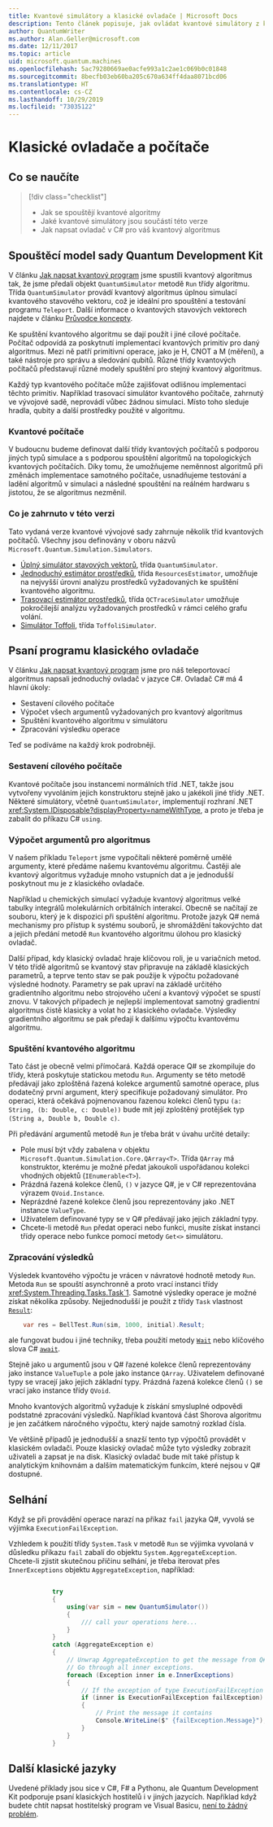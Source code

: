 ```yaml
---
title: Kvantové simulátory a klasické ovladače | Microsoft Docs
description: Tento článek popisuje, jak ovládat kvantové simulátory z klasického jazyka .NET, obvykle buď C#, nebo Q#.
author: QuantumWriter
ms.author: Alan.Geller@microsoft.com
ms.date: 12/11/2017
ms.topic: article
uid: microsoft.quantum.machines
ms.openlocfilehash: 5ac79280669ae0acfe993a1c2ae1c069b0c01848
ms.sourcegitcommit: 8becfb03eb60ba205c670a634ff4daa8071bcd06
ms.translationtype: HT
ms.contentlocale: cs-CZ
ms.lasthandoff: 10/29/2019
ms.locfileid: "73035122"
---
```

# <a name="classical-drivers-and-machines"></a>Klasické ovladače a počítače

## <a name="what-youll-learn"></a>Co se naučíte

> [!div class="checklist"]
> * Jak se spouštějí kvantové algoritmy
> * Jaké kvantové simulátory jsou součástí této verze
> * Jak napsat ovladač v C# pro váš kvantový algoritmus

## <a name="the-quantum-development-kit-execution-model"></a>Spouštěcí model sady Quantum Development Kit

V článku [Jak napsat kvantový program](xref:microsoft.quantum.write-program) jsme spustili kvantový algoritmus tak, že jsme předali objekt `QuantumSimulator` metodě `Run` třídy algoritmu.
Třída `QuantumSimulator` provádí kvantový algoritmus úplnou simulací kvantového stavového vektoru, což je ideální pro spouštění a testování programu `Teleport`.
Další informace o kvantových stavových vektorech najdete v článku [Průvodce koncepty](xref:microsoft.quantum.concepts.intro).

Ke spuštění kvantového algoritmu se dají použít i jiné cílové počítače.
Počítač odpovídá za poskytnutí implementací kvantových primitiv pro daný algoritmus.
Mezi ně patří primitivní operace, jako je H, CNOT a M (měření), a také nástroje pro správu a sledování qubitů.
Různé třídy kvantových počítačů představují různé modely spuštění pro stejný kvantový algoritmus.

Každý typ kvantového počítače může zajišťovat odlišnou implementaci těchto primitiv.
Například trasovací simulátor kvantového počítače, zahrnutý ve vývojové sadě, neprovádí vůbec žádnou simulaci.
Místo toho sleduje hradla, qubity a další prostředky použité v algoritmu.

### <a name="quantum-machines"></a>Kvantové počítače

V budoucnu budeme definovat další třídy kvantových počítačů s podporou jiných typů simulace a s podporou spouštění algoritmů na topologických kvantových počítačích.
Díky tomu, že umožňujeme neměnnost algoritmů při změnách implementace samotného počítače, usnadňujeme testování a ladění algoritmů v simulaci a následné spouštění na reálném hardwaru s jistotou, že se algoritmus nezměnil.

### <a name="whats-included-in-this-release"></a>Co je zahrnuto v této verzi

Tato vydaná verze kvantové vývojové sady zahrnuje několik tříd kvantových počítačů.
Všechny jsou definovány v oboru názvů `Microsoft.Quantum.Simulation.Simulators`.

* [Úplný simulátor stavových vektorů](xref:microsoft.quantum.machines.full-state-simulator), třída `QuantumSimulator`.
* [Jednoduchý estimátor prostředků](xref:microsoft.quantum.machines.resources-estimator), třída `ResourcesEstimator`, umožňuje na nejvyšší úrovni analýzu prostředků vyžadovaných ke spuštění kvantového algoritmu.
* [Trasovací estimátor prostředků](xref:microsoft.quantum.machines.qc-trace-simulator.intro), třída `QCTraceSimulator` umožňuje pokročilejší analýzu vyžadovaných prostředků v rámci celého grafu volání.
* [Simulátor Toffoli](xref:microsoft.quantum.machines.toffoli-simulator), třída `ToffoliSimulator`.

## <a name="writing-a-classical-driver-program"></a>Psaní programu klasického ovladače

V článku [Jak napsat kvantový program](xref:microsoft.quantum.write-program) jsme pro náš teleportovací algoritmus napsali jednoduchý ovladač v jazyce C#. Ovladač C# má 4 hlavní úkoly:

* Sestavení cílového počítače
* Výpočet všech argumentů vyžadovaných pro kvantový algoritmus
* Spuštění kvantového algoritmu v simulátoru
* Zpracování výsledku operace

Teď se podíváme na každý krok podrobněji.

### <a name="constructing-the-target-machine"></a>Sestavení cílového počítače

Kvantové počítače jsou instancemi normálních tříd .NET, takže jsou vytvořeny vyvoláním jejich konstruktoru stejně jako u jakékoli jiné třídy .NET.
Některé simulátory, včetně `QuantumSimulator`, implementují rozhraní .NET <xref:System.IDisposable?displayProperty=nameWithType>, a proto je třeba je zabalit do příkazu C# `using`.

### <a name="computing-arguments-for-the-algorithm"></a>Výpočet argumentů pro algoritmus

V našem příkladu `Teleport` jsme vypočítali některé poměrně umělé argumenty, které předáme našemu kvantovému algoritmu.
Častěji ale kvantový algoritmus vyžaduje mnoho vstupních dat a je jednodušší poskytnout mu je z klasického ovladače.

Například u chemických simulací vyžaduje kvantový algoritmus velké tabulky integrálů molekulárních orbitálních interakcí.
Obecně se načítají ze souboru, který je k dispozici při spuštění algoritmu.
Protože jazyk Q# nemá mechanismy pro přístup k systému souborů, je shromáždění takovýchto dat a jejich předání metodě `Run` kvantového algoritmu úlohou pro klasický ovladač.

Další případ, kdy klasický ovladač hraje klíčovou roli, je u variačních metod.
V této třídě algoritmů se kvantový stav připravuje na základě klasických parametrů, a teprve tento stav se pak použije k výpočtu požadované výsledné hodnoty.
Parametry se pak upraví na základě určitého gradientního algoritmu nebo strojového učení a kvantový výpočet se spustí znovu.
V takových případech je nejlepší implementovat samotný gradientní algoritmus čistě klasicky a volat ho z klasického ovladače. Výsledky gradientního algoritmu se pak předají k dalšímu výpočtu kvantovému algoritmu.

### <a name="running-the-quantum-algorithm"></a>Spuštění kvantového algoritmu

Tato část je obecně velmi přímočará.
Každá operace Q# se zkompiluje do třídy, která poskytuje statickou metodu `Run`.
Argumenty se této metodě předávají jako zploštěná řazená kolekce argumentů samotné operace, plus dodatečný první argument, který specifikuje požadovaný simulátor. Pro operaci, která očekává pojmenovanou řazenou kolekci členů typu `(a: String, (b: Double, c: Double))` bude mít její zploštěný protějšek typ `(String a, Double b, Double c)`.


Při předávání argumentů metodě `Run` je třeba brát v úvahu určité detaily:

* Pole musí být vždy zabalena v objektu `Microsoft.Quantum.Simulation.Core.QArray<T>`.
    Třída `QArray` má konstruktor, kterému je možné předat jakoukoli uspořádanou kolekci vhodných objektů (`IEnumerable<T>`).
* Prázdná řazená kolekce členů, `()` v jazyce Q#, je v C# reprezentována výrazem `QVoid.Instance`.
* Neprázdné řazené kolekce členů jsou reprezentovány jako .NET instance `ValueType`.
* Uživatelem definované typy se v Q# předávají jako jejich základní typy.
* Chcete-li metodě `Run` předat operaci nebo funkci, musíte získat instanci třídy operace nebo funkce pomocí metody `Get<>` simulátoru.

### <a name="processing-the-results"></a>Zpracování výsledků

Výsledek kvantového výpočtu je vrácen v návratové hodnotě metody `Run`.
Metoda `Run` se spouští asynchronně a proto vrací instanci třídy <xref:System.Threading.Tasks.Task`1>.
Samotné výsledky operace je možné získat několika způsoby. Nejjednodušší je použít z třídy `Task` vlastnost [`Result`](https://docs.microsoft.com/dotnet/api/system.threading.tasks.task-1.result):

```csharp
    var res = BellTest.Run(sim, 1000, initial).Result;
```
ale fungovat budou i jiné techniky, třeba použití metody [`Wait`](https://docs.microsoft.com/dotnet/api/system.threading.tasks.task.wait) nebo klíčového slova C# [`await`](https://docs.microsoft.com/dotnet/csharp/language-reference/keywords/await).

Stejně jako u argumentů jsou v Q# řazené kolekce členů reprezentovány jako instance `ValueTuple` a pole jako instance `QArray`.
Uživatelem definované typy se vracejí jako jejich základní typy.
Prázdná řazená kolekce členů `()` se vrací jako instance třídy `QVoid`.

Mnoho kvantových algoritmů vyžaduje k získání smysluplné odpovědi podstatné zpracování výsledků.
Například kvantová část Shorova algoritmu je jen začátkem náročného výpočtu, který najde samotný rozklad čísla.

Ve většině případů je jednodušší a snazší tento typ výpočtů provádět v klasickém ovladači.
Pouze klasický ovladač může tyto výsledky zobrazit uživateli a zapsat je na disk.
Klasický ovladač bude mít také přístup k analytickým knihovnám a dalším matematickým funkcím, které nejsou v Q# dostupné.


## <a name="failures"></a>Selhání

Když se při provádění operace narazí na příkaz `fail` jazyka Q#, vyvolá se výjimka `ExecutionFailException`.

Vzhledem k použití třídy `System.Task` v metodě `Run` se výjimka vyvolaná v důsledku příkazu `fail` zabalí do objektu `System.AggregateException`.
Chcete-li zjistit skutečnou příčinu selhání, je třeba iterovat přes  
`InnerExceptions` objektu `AggregateException`, například:

```csharp

            try
            {
                using(var sim = new QuantumSimulator())
                {
                    /// call your operations here...
                }
            }
            catch (AggregateException e)
            {
                // Unwrap AggregateException to get the message from Q# fail statement.
                // Go through all inner exceptions.
                foreach (Exception inner in e.InnerExceptions)
                {
                    // If the exception of type ExecutionFailException
                    if (inner is ExecutionFailException failException)
                    {
                        // Print the message it contains
                        Console.WriteLine($" {failException.Message}");
                    }
                }
            }
```

## <a name="other-classical-languages"></a>Další klasické jazyky

Uvedené příklady jsou sice v C#, F# a Pythonu, ale Quantum Development Kit podporuje psaní klasických hostitelů i v jiných jazycích.
Například když budete chtít napsat hostitelský program ve Visual Basicu, [není to žádný problém](https://github.com/tcNickolas/MiscQSharp/blob/master/Quantum_VBNet/README.md#using-q-with-visual-basic-net).
